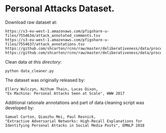 # Personal Attacks Dataset.

Download raw dataset at:
```
https://s3-eu-west-1.amazonaws.com/pfigshare-u-files/7554634/attack_annotated_comments.tsv
https://s3-eu-west-1.amazonaws.com/pfigshare-u-files/7554637/attack_annotations.tsv
https://github.com/shcarton/rcnn/raw/master/deliberativeness/data/processed/wiki/personal_attacks/wiki_attack_dev_rationale.csv
https://github.com/shcarton/rcnn/raw/master/deliberativeness/data/processed/wiki/personal_attacks/wiki_attack_test_rationale.csv
```

Clean data *at this directory*:
```
python data_cleaner.py
```

The dataset was originally released by:  
```
Ellery Wulczyn, Nithum Thain, Lucas Dixon,  
"Ex Machina: Personal Attacks Seen at Scale", WWW 2017
```

Additional rationale annotations and part of data cleaning script was developed by:
```
Samuel Carton, Qiaozhu Mei, Paul Resnick,  
"Extractive Adversarial Networks: High-Recall Explanations for Identifying Personal Attacks in Social Media Posts", EMNLP 2018
```
